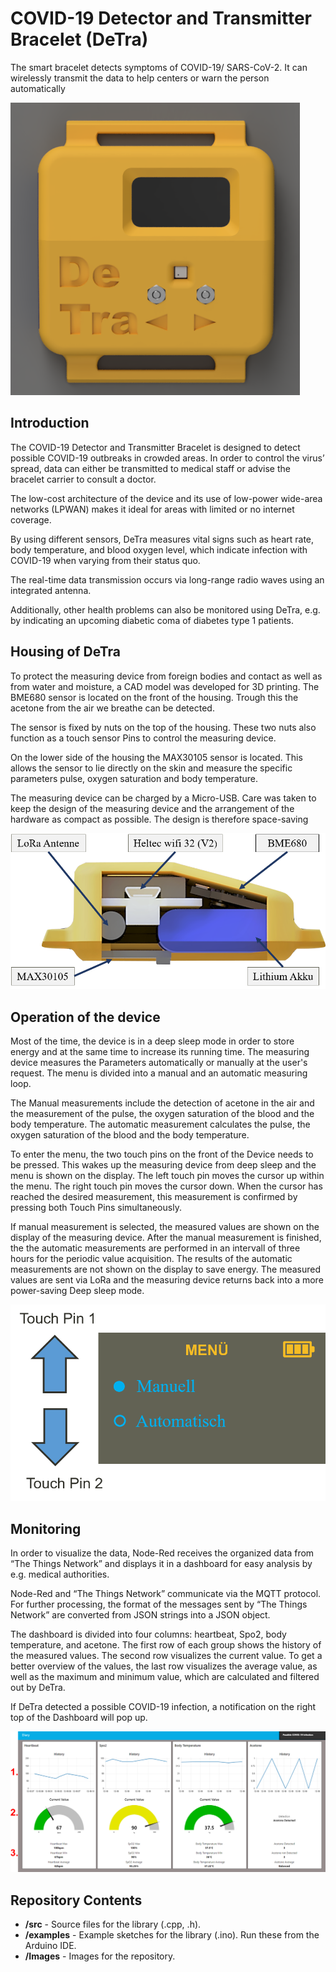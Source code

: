 # COVID-19 Detector and Transmitter Bracelet (DeTra)
The smart bracelet detects symptoms of COVID-19/ SARS-CoV-2. It can wirelessly transmit the data to help centers or warn the person automatically

![](Images/DeTra.png)

## Introduction
The COVID-19 Detector and Transmitter Bracelet is designed to detect possible COVID-19 outbreaks in crowded areas. In order to control the virus’ spread, data can either be transmitted to medical staff or advise the bracelet carrier to consult a doctor.

The low-cost architecture of the device and its use of low-power wide-area networks (LPWAN) makes it ideal for areas with limited or no internet coverage.

By using different sensors, DeTra measures vital signs such as heart rate, body temperature, and blood oxygen level, which indicate infection with COVID-19 when varying from their status quo.

The real-time data transmission occurs via long-range radio waves using an integrated antenna.

Additionally, other health problems can also be monitored using DeTra, e.g. by indicating an upcoming diabetic coma of diabetes type 1 patients.
## Housing of DeTra
To protect the measuring device from foreign bodies and contact as well as from water and
moisture, a CAD model was developed for 3D printing.
The BME680 sensor is located on the front of the housing. Trough this the acetone from the air we breathe can be detected.

The sensor is fixed by nuts on the top of the housing. These two nuts also function as a touch sensor Pins to control the measuring device.

On the lower side of the housing the MAX30105 sensor is located. This allows the sensor to lie directly on the skin and measure the specific parameters pulse, oxygen saturation and body temperature.

The measuring device can be charged by a Micro-USB. Care was taken to keep the design of the measuring device and the arrangement of the hardware as compact as possible. The design is therefore space-saving 

![](Images/inner_life.png)

## Operation of the device
Most of the time, the device is in a deep sleep mode in order to store energy and at the same time to increase its running time. The measuring device measures the Parameters automatically or manually at the user's request. The menu is divided into a manual and an automatic measuring loop.

The Manual measurements include the detection of acetone in the air and the measurement of the pulse,
the oxygen saturation of the blood and the body temperature. The automatic measurement calculates the pulse, the oxygen saturation of the blood and the body temperature.

To enter the menu, the two touch pins on the front of the Device needs to be pressed. This wakes up the measuring device from deep sleep and the menu is shown on the display. 
The left touch pin moves the cursor up within the menu. The right touch pin moves the cursor down. When the cursor has reached the desired measurement, this measurement is 
confirmed by pressing both Touch Pins simultaneously.

If manual measurement is selected, the measured values are shown on the display of the measuring device. After the manual measurement is finished, the the automatic 
measurements are performed in an intervall of three hours for the periodic value acquisition. The results of the automatic measurements are not shown on the display to save 
energy. The measured values are sent via LoRa and the measuring device returns back into a more power-saving Deep sleep mode.

![](Images/menu.png)

## Monitoring
In order to visualize the data, Node-Red receives the organized data from “The Things Network” and displays it in a dashboard for easy analysis by e.g. medical authorities.

Node-Red and “The Things Network” communicate via the MQTT protocol. For further processing, the format of the messages sent by “The Things Network” are converted from JSON strings into a JSON object.

The dashboard is divided into four columns: heartbeat, Spo2, body temperature, and acetone. The first row of each group shows the history of the measured values. The second row visualizes the current value. To get a better overview of the values, the last row visualizes the average value, as well as the maximum and minimum value, which are calculated and filtered out by DeTra.

If DeTra detected a possible COVID-19 infection, a notification on the right top of the Dashboard will pop up.


![](Images/Dashboard.png)

## Repository Contents
* **/src** - Source files for the library (.cpp, .h).
* **/examples** - Example sketches for the library (.ino). Run these from the Arduino IDE.
* **/Images** - Images for the repository.
